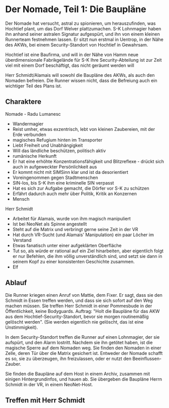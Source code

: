 # Der Nomade, Teil 1: Die Baupläne

Der Nomade hat versucht, astral zu spionieren, um herauszufinden, was Hochtief
plant, um das Dorf Welver plattzumachen. S-K Lohnmagier haben ihn anhand
seiner astralen Signatur aufgespürt, und ihn von einem kleinen Runnerteam
festnehmen lassen. Er sitzt nun erstmal in Uentrop, in der Nähe des AKWs, bei
einem Security-Standort von Hochtief in Gewahrsam.

Hochtief ist eine Baufirma, und will in der Nähe von Hamm neue überdimensionale Fabrikgelände für S-K
Ihre Security-Abteilung ist zur Zeit viel mit einem Dorf beschäftigt, das nicht geräumt werden will

Herr Schmidt/Alamais will sowohl die Baupläne des AKWs, als auch den Nomaden
befreien.  Die Runner wissen nicht, dass die Befreiung auch ein wichtiger Teil
des Plans ist.

## Charaktere

Nomade - Radu Lumanesc
* Wandermagier
* Reist umher, etwas exzentrisch, lebt von kleinen Zaubereien, mit der Erde verbunden
* magisches Refugium hinten im Transporter
* Liebt Freiheit und Unabhängigkeit
* Will das ländliche beschützen, politisch aktiv
* rumänische Herkunft
* Er hat eine erhöhte Konzentrationsfähigkeit und Blitzreflexe - drückt sich auch in aufgeweckter Persönlichkeit aus
* Er kommt nicht mit SIMSinn klar und ist da desorientiert
* Voreingenommen gegen Stadtmenschen
* SIN-los, bis S-K ihm eine kriminelle SIN verpasst
* Hat es sich zur Aufgabe gemacht, die Dörfer vor S-K zu schützen
* Erfährt dadurch auch mehr über Politik, Kritik an Konzernen
* Mensch

Herr Schmidt
* Arbeitet für Alamais, wurde von ihm magisch manipuliert
* Ist bei NeoNet als Spinne angestellt
* Steht auf die Matrix und verbringt gerne seine Zeit in der VR
* Hat durch VR-Sucht (und Alamais' Manipulation) ein paar Löcher im Verstand
* Etwas fanatisch unter einer aufgeklärten Oberfläche
* Tut so, als würde er rational auf ein Ziel hinarbeiten, aber eigentlich folgt er nur 
  Befehlen, die ihm völlig unverständlich sind, und setzt sie dann in seinem Kopf zu 
  einer konsistenten Geschichte zusammen.
* Elf

## Ablauf

Die Runner kriegen einen Anruf von Mattie, dem Fixer. Er sagt, dass sie den
Schmidt in Essen treffen werden, und dass sie sich sofort auf den Weg machen
müssen. Sie treffen Herr Schmidt in einer Pommesbude in der Öffentlichkeit,
keine Bodyguards. Auftrag: "Holt die Baupläne für das AKW aus dem
Hochtief-Security-Standort, bevor sie morgen routinemäßig gelöscht werden".
(Sie werden eigentlich nie gelöscht, das ist eine Unstimmigkeit).

In dem Security-Standort treffen die Runner auf einen Lohnmagier, der sie
aufspürt, und den Alarm lostritt. Nachdem sie ihn getötet haben, ist die
magische Sperre auf dem Nomaden weg. Sie finden den Nomaden in einer Zelle,
deren Tür über die Matrix gesichert ist. Entweder der Nomade schafft es so, sie
zu überzeugen, ihn freizulassen, oder er nutzt den Beeinflussen-Zauber.

Sie finden die Baupläne auf dem Host in einem Archiv, zusammen mit einigen
Hintergrundinfos, und hauen ab. Sie übergeben die Baupläne Herrn Schmidt in
der VR, in einem NeoNet-Host.

## Treffen mit Herr Schmidt


